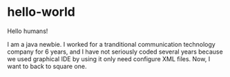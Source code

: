 # hello-world
Hello humans!

I am a java newbie. I worked for a tranditional communication technology company for 6 years, and I have not seriously coded several years because we used graphical IDE by using it only need configure XML files. Now, I want to back to square one.
